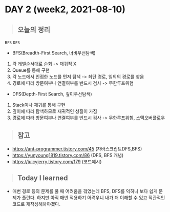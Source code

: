 # DAY 2 (week2, 2021-08-10)
> ## 오늘의 정리
`BFS` `DFS`
- BFS(Breadth-First Search, 너비우선탐색)
 1. 각 레벨순서대로 순회 -> 재귀적 X
 2. Queue를 통해 구현
 3. 각 노드에서 인접한 노드를 먼저 탐색 -> 최단 경로, 임의의 경로를 찾음 
 4. 경로에 따라 방문여부나 연결여부를 반드시 검사 -> 무한루프위험

- DFS(Depth-First Search, 깊이우선탐색)
 1. Stack이나 재귀를 통해 구현
 2. 깊이에 따라 탐색하므로 재귀적인 성질이 가짐
 3. 경로에 따라 방문여부나 연결여부를 반드시 검사 -> 무한루프위험, 스택오버플로우

> ## 참고
- https://ant-programmer.tistory.com/45 (자바스크립트DFS,BFS)
- https://yunyoung1819.tistory.com/86 (DFS, BFS 개념)
- https://juicyjerry.tistory.com/179 (코드예시)

> ## Today I learned
- 매번 경로 등의 문제를 풀 때 어려움을 겪었는데 BFS, DFS를 익히니 
보다 쉽게 문제가 풀린다. 하지만 아직 매번 적용하기 어려우니 내가 더 이해할 수 있고 직관적인 코드로 재작성해봐야겠다.
